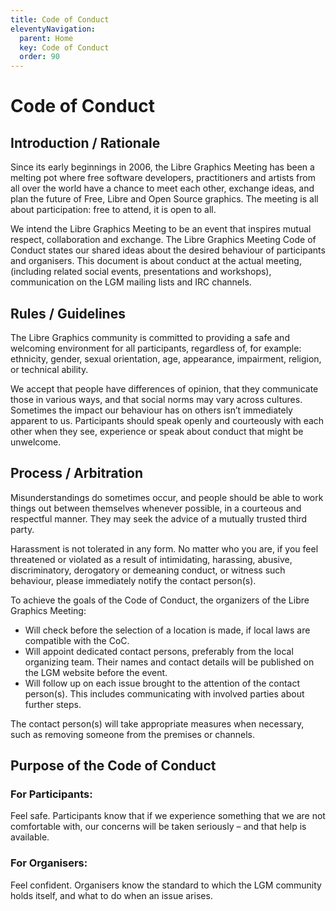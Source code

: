 ```yaml
---
title: Code of Conduct
eleventyNavigation:
  parent: Home
  key: Code of Conduct
  order: 90
---
```

# Code of Conduct



## Introduction / Rationale

Since its early beginnings in 2006, the Libre Graphics Meeting has been a melting pot where free software developers, practitioners and artists from all over the world have a chance to meet each other, exchange ideas, and plan the future of Free, Libre and Open Source graphics. The meeting is all about participation: free to attend, it is open to all.

We intend the Libre Graphics Meeting to be an event that inspires mutual respect, collaboration and exchange. The Libre Graphics Meeting Code of Conduct states our shared ideas about the desired behaviour of participants and organisers. This document is about conduct at the actual meeting, (including related social events, presentations and workshops), communication on the LGM mailing lists and IRC channels.

## Rules / Guidelines

The Libre Graphics community is committed to providing a safe and welcoming environment for all participants, regardless of, for example: ethnicity, gender, sexual orientation, age, appearance, impairment, religion, or technical ability.

We accept that people have differences of opinion, that they communicate those in various ways, and that social norms may vary across cultures. Sometimes the impact our behaviour has on others isn’t immediately apparent to us. Participants should speak openly and courteously with each other when they see, experience or speak about conduct that might be unwelcome.

## Process / Arbitration

Misunderstandings do sometimes occur, and people should be able to work things out between themselves whenever possible, in a courteous and respectful manner. They may seek the advice of a mutually trusted third party.

Harassment is not tolerated in any form. No matter who you are, if you feel threatened or violated as a result of intimidating, harassing, abusive, discriminatory, derogatory or demeaning conduct, or witness such behaviour, please immediately notify the contact person(s).

To achieve the goals of the Code of Conduct, the organizers of the Libre Graphics Meeting:

 * Will check before the selection of a location is made, if local laws are compatible with the CoC.
 * Will appoint dedicated contact persons, preferably from the local organizing team. Their names and contact details will be published on the LGM website before the event.
 * Will follow up on each issue brought to the attention of the contact person(s). This includes communicating with involved parties about further steps.

The contact person(s) will take appropriate measures when necessary, such as removing someone from the premises or channels.

## Purpose of the Code of Conduct

### For Participants:
Feel safe. Participants know that if we experience something that we are not comfortable with, our concerns will be taken seriously – and that help is available.

### For Organisers:
Feel confident. Organisers know the standard to which the LGM community holds itself, and what to do when an issue arises.
